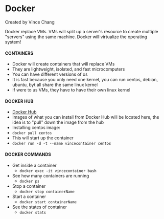 # Docker

Created by Vince Chang </br>

Docker replace VMs. VMs will split up a server's resource to create multiple
"servers" using the same machine. Docker will virtualize the operating system!

#### CONTAINERS

- Docker will create containers that will replace VMs
- They are lightweight, isolated, and fast microcomputers
- You can have different versions of os
- It is fast because you only need one kernel, you can run centos, debian,
  ubuntu, byt all share the same linux kernel
- If were to us VMs, they have to have their own linux kernel

#### DOCKER HUB

- [Docker Hub](hub.docker.com)
- Images of what you can install from Docker Hub will be located here, the idea
  is to "pull" down the image from the hub
- Installing centos image:
- `docker pull centos`
- This will start up the container
- `docker run -d -t --name vincecontainer centos`

#### DOCKER COMMANDS

- Get inside a container
  - `docker exec -it vincecontainer bash`
- See how many containers are running
  - `docker ps`
- Stop a container
  - `docker stop containerName`
- Start a container
  - `docker start containerName`
- See the states of container
  - `docker stats`
